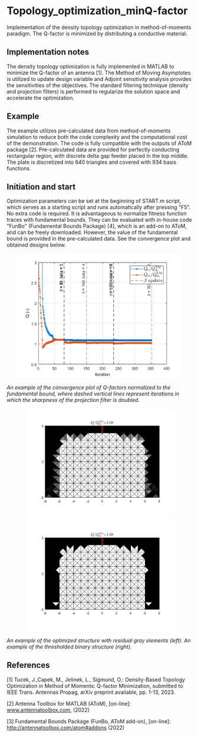# Topology_optimization_minQ-factor
Implementation of the density topology optimization in method-of-moments paradigm. The Q-factor is minimized by distributing a conductive material. 

## Implementation notes
The density topology optimization is fully implemented in MATLAB to minimize the Q-factor of an antenna [1]. The Method of Moving Asymptotes is utilized to update design variable and Adjoint sensitivity analysis provides the sensitivities of the objectives. The standard filtering technique (density and projection filters) is performed to regularize the solution space and accelerate the optimization.

## Example
The example utilizes pre-calculated data from method-of-moments simulation to reduce both the code complexity and the computational cost of the demonstration. The code is fully compatible with the outputs of AToM package [2]. Pre-calculated data are provided for perfectly conducting rectangular region, with discrete delta gap feeder placed in the top middle. The plate is discretized into 640 triangles and covered with 934 basis functions.

## Initiation and start
Optimization parameters can be set at the beginning of START.m script, which serves as a starting script and runs automatically after pressing "F5". No extra code is required. It is advantageous to normalize fitness function traces with fundamental bounds. They can be evaluated with in-house code "FunBo" (Fundamental Bounds Package) [4], which is an add-on to AToM, and can be freely downloaded. However, the value of the fundamental bound is provided in the pre-calculated data. See the convergence plot and obtained designs below.

<p align="center">
  <img src="https://github.com/tucekjon/Topology_optimization_minQ/blob/main/TopOpt-results-convergence.png?raw=true" width="450" />
</p>
<em>An example of the convergence plot of Q-factors normalized to the fundamental bound, where dashed vertical lines represent iterations in which the sharpness of the projection filter is doubled.</em>

<p align="center">
  <img src="https://github.com/tucekjon/Topology_optimization_minQ/blob/main/TopOpt-results-optimizedDesign.png?raw=true" width="400" />
  <img src="https://github.com/tucekjon/Topology_optimization_minQ/blob/main/TopOpt-results-binaryDesign.png?raw=true" width="400" /> 
</p>
<em>An example of the  optimized structure with residual gray elements (left). An example of the thresholded binary structure (right).</em>


## References

[1] Tucek, J.,Capek, M., Jelinek, L., Sigmund, O.: Density-Based Topology Optimization in Method of Moments: Q-factor Minimization, submitted to IEEE Trans. Antennas Propag, arXiv preprint available, pp. 1-13, 2023.

[2] Antenna Toolbox for MATLAB (AToM), [on-line]: www.antennatoolbox.com, (2022)

[3] Fundamental Bounds Package (FunBo, AToM add-on), [on-line]: http://antennatoolbox.com/atom#addons (2022)

